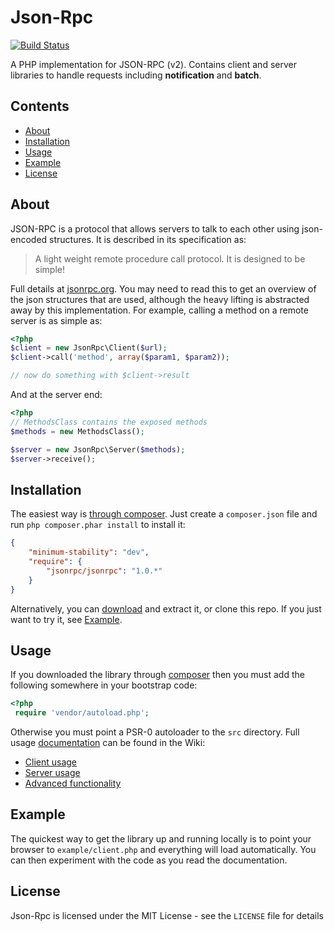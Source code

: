 # Json-Rpc

[![Build Status](https://secure.travis-ci.org/johnstevenson/json-rpc.png)](http://travis-ci.org/johnstevenson/json-rpc)

A PHP implementation for JSON-RPC (v2). Contains client and server libraries to handle requests including **notification** and **batch**.

## Contents
* [About](#About)
* [Installation](#Installation)
* [Usage](#Usage)
* [Example](#Example)
* [License](#License)

<a name="About"></a>
## About

JSON-RPC is a protocol that allows servers to talk to each other using json-encoded structures. It is described in its specification as:

> A light weight remote procedure call protocol. It is designed to be simple!

Full details at [jsonrpc.org][json-spec]. You may need to read this to get an overview of the json structures that are used, although the heavy lifting is abstracted away by this implementation. For example, calling a method on a remote server is as simple as:

```php
<?php
$client = new JsonRpc\Client($url);
$client->call('method', array($param1, $param2));

// now do something with $client->result
```

And at the server end:

```php
<?php
// MethodsClass contains the exposed methods
$methods = new MethodsClass();

$server = new JsonRpc\Server($methods);
$server->receive();
```

<a name="Installation"></a>
## Installation
The easiest way is [through composer][composer]. Just create a `composer.json` file and run `php composer.phar install` to install it:

```json
{
    "minimum-stability": "dev",
    "require": {
        "jsonrpc/jsonrpc": "1.0.*"
    }
}
```

Alternatively, you can [download][download] and extract it, or clone this repo. If you just want to try it, see [Example](#Example).

<a name="Usage"></a>
## Usage
If you downloaded the library through [composer][composer] then you must add the following somewhere in your bootstrap code:

```php
<?php
 require 'vendor/autoload.php';
```
Otherwise you must point a PSR-0 autoloader to the `src` directory. Full usage [documentation][wiki] can be found in the Wiki:

* [Client usage][client]
* [Server usage][server]
* [Advanced functionality][advanced]

<a name="Example"></a>
## Example
The quickest way to get the library up and running locally is to point your browser to `example/client.php` and everything will load automatically. You can then experiment with the code as you read the documentation.

<a name="License"></a>
## License

Json-Rpc is licensed under the MIT License - see the `LICENSE` file for details


  [json-spec]: http://www.jsonrpc.org/
  [composer]: http://getcomposer.org
  [download]: https://github.com/johnstevenson/jsonrpc/downloads
  [wiki]:https://github.com/johnstevenson/jsonrpc/wiki/Home
  [client]:https://github.com/johnstevenson/jsonrpc/wiki/Client-usage
  [server]:https://github.com/johnstevenson/jsonrpc/wiki/Server-usage
  [advanced]:https://github.com/johnstevenson/jsonrpc/wiki/Advanced-functionality
